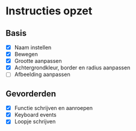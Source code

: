 Instructies opzet
=================

Basis
-----
- [x] Naam instellen
- [x] Bewegen
- [x] Grootte aanpassen
- [x] Achtergrondkleur, border en radius aanpassen
- [ ] Afbeelding aanpassen

Gevorderden
-----------
- [x] Functie schrijven en aanroepen
- [x] Keyboard events
- [x] Loopje schrijven
